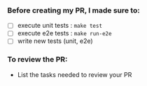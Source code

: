 ### Before creating my PR, I made sure to:

- [ ] execute unit tests : `make test`
- [ ] execute e2e tests : `make run-e2e`
- [ ] write new tests (unit, e2e)

### To review the PR:

- List the tasks needed to review your PR

